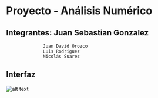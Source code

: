 # Proyecto - Análisis Numérico

## Integrantes:   Juan Sebastian Gonzalez
                  Juan David Orozco
                  Luis Rodriguez
                  Nicolás Suarez   

## Interfaz
![alt text](https://github.com/nicolas-suarez-97/PARCIAL-2/blob/master/Punto%201/Gr%C3%A1fica.png)
